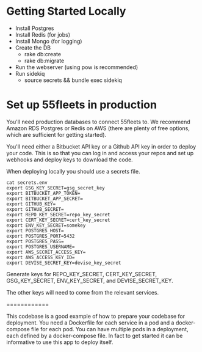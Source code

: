 # Getting Started Locally

- Install Postgres
- Install Redis (for jobs)
- Install Mongo (for logging)
- Create the DB
  - rake db:create
  - rake db:migrate
- Run the webserver (using pow is recommended)
- Run sidekiq
  - source secrets && bundle exec sidekiq


# Set up 55fleets in production

You'll need production databases to connect 55fleets to. We recommend Amazon 
RDS Postgres or Redis on AWS (there are plenty of free options, which are sufficient
for getting started).

You'll need either a Bitbucket API key or a Github API key in order to deploy
your code. This is so that you can log in and access your repos and set up 
webhooks and deploy keys to download the code.

When deploying locally you should use a secrets file.


```
cat secrets.env
export GSG_KEY_SECRET=gsg_secret_key
export BITBUCKET_APP_TOKEN=
export BITBUCKET_APP_SECRET=
export GITHUB_KEY=
export GITHUB_SECRET=
export REPO_KEY_SECRET=repo_key_secret
export CERT_KEY_SECRET=cert_key_secret
export ENV_KEY_SECRET=somekey
export POSTGRES_HOST=
export POSTGRES_PORT=5432
export POSTGRES_PASS=
export POSTGRES_USERNAME=
export AWS_SECRET_ACCESS_KEY=
export AWS_ACCESS_KEY_ID=
export DEVISE_SECRET_KEY=devise_key_secret
```

Generate keys for REPO_KEY_SECRET, CERT_KEY_SECRET, GSG_KEY_SECRET, ENV_KEY_SECRET, and DEVISE_SECRET_KEY.

The other keys will need to come from the relevant services.


============

This codebase is a good example of how to prepare your codebase for deployment. You 
need a Dockerfile for each service in a pod and a docker-compose file for each pod. 
You can have multiple pods in a deployment, each defined by a docker-compose file. 
In fact to get started it can be informative to use this app to deploy itself. 

